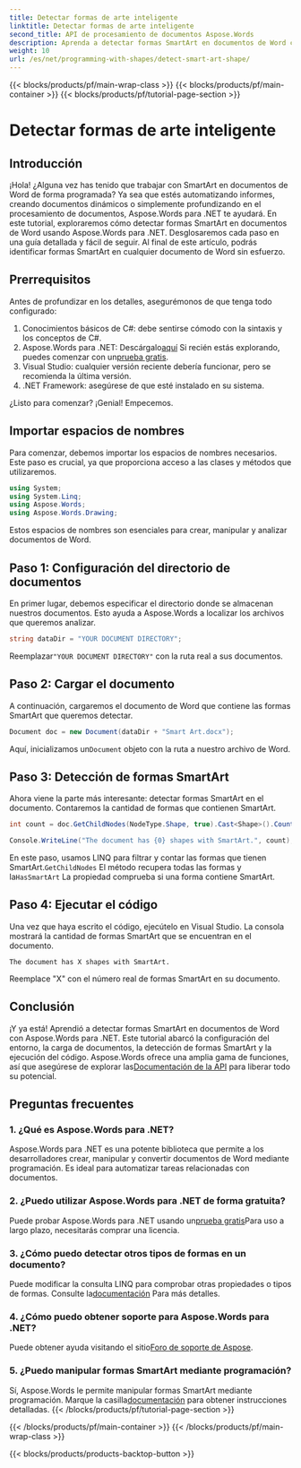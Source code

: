 ```yaml
---
title: Detectar formas de arte inteligente
linktitle: Detectar formas de arte inteligente
second_title: API de procesamiento de documentos Aspose.Words
description: Aprenda a detectar formas SmartArt en documentos de Word con Aspose.Words para .NET con esta guía completa. Perfecta para automatizar el flujo de trabajo de sus documentos.
weight: 10
url: /es/net/programming-with-shapes/detect-smart-art-shape/
---
```


{{< blocks/products/pf/main-wrap-class >}}
{{< blocks/products/pf/main-container >}}
{{< blocks/products/pf/tutorial-page-section >}}

# Detectar formas de arte inteligente


## Introducción

¡Hola! ¿Alguna vez has tenido que trabajar con SmartArt en documentos de Word de forma programada? Ya sea que estés automatizando informes, creando documentos dinámicos o simplemente profundizando en el procesamiento de documentos, Aspose.Words para .NET te ayudará. En este tutorial, exploraremos cómo detectar formas SmartArt en documentos de Word usando Aspose.Words para .NET. Desglosaremos cada paso en una guía detallada y fácil de seguir. Al final de este artículo, podrás identificar formas SmartArt en cualquier documento de Word sin esfuerzo.

## Prerrequisitos

Antes de profundizar en los detalles, asegurémonos de que tenga todo configurado:

1. Conocimientos básicos de C#: debe sentirse cómodo con la sintaxis y los conceptos de C#.
2.  Aspose.Words para .NET: Descárgalo[aquí](https://releases.aspose.com/words/net/) Si recién estás explorando, puedes comenzar con un[prueba gratis](https://releases.aspose.com/).
3. Visual Studio: cualquier versión reciente debería funcionar, pero se recomienda la última versión.
4. .NET Framework: asegúrese de que esté instalado en su sistema.

¿Listo para comenzar? ¡Genial! Empecemos.

## Importar espacios de nombres

Para comenzar, debemos importar los espacios de nombres necesarios. Este paso es crucial, ya que proporciona acceso a las clases y métodos que utilizaremos.

```csharp
using System;
using System.Linq;
using Aspose.Words;
using Aspose.Words.Drawing;
```

Estos espacios de nombres son esenciales para crear, manipular y analizar documentos de Word.

## Paso 1: Configuración del directorio de documentos

En primer lugar, debemos especificar el directorio donde se almacenan nuestros documentos. Esto ayuda a Aspose.Words a localizar los archivos que queremos analizar.

```csharp
string dataDir = "YOUR DOCUMENT DIRECTORY";
```

 Reemplazar`"YOUR DOCUMENT DIRECTORY"` con la ruta real a sus documentos.

## Paso 2: Cargar el documento

A continuación, cargaremos el documento de Word que contiene las formas SmartArt que queremos detectar.

```csharp
Document doc = new Document(dataDir + "Smart Art.docx");
```

 Aquí, inicializamos un`Document` objeto con la ruta a nuestro archivo de Word.

## Paso 3: Detección de formas SmartArt

Ahora viene la parte más interesante: detectar formas SmartArt en el documento. Contaremos la cantidad de formas que contienen SmartArt.

```csharp
int count = doc.GetChildNodes(NodeType.Shape, true).Cast<Shape>().Count(shape => shape.HasSmartArt);

Console.WriteLine("The document has {0} shapes with SmartArt.", count);
```

 En este paso, usamos LINQ para filtrar y contar las formas que tienen SmartArt.`GetChildNodes` El método recupera todas las formas y la`HasSmartArt` La propiedad comprueba si una forma contiene SmartArt.

## Paso 4: Ejecutar el código

Una vez que haya escrito el código, ejecútelo en Visual Studio. La consola mostrará la cantidad de formas SmartArt que se encuentran en el documento.

```plaintext
The document has X shapes with SmartArt.
```

Reemplace "X" con el número real de formas SmartArt en su documento.

## Conclusión

¡Y ya está! Aprendió a detectar formas SmartArt en documentos de Word con Aspose.Words para .NET. Este tutorial abarcó la configuración del entorno, la carga de documentos, la detección de formas SmartArt y la ejecución del código. Aspose.Words ofrece una amplia gama de funciones, así que asegúrese de explorar las[Documentación de la API](https://reference.aspose.com/words/net/) para liberar todo su potencial.

## Preguntas frecuentes

### 1. ¿Qué es Aspose.Words para .NET?

Aspose.Words para .NET es una potente biblioteca que permite a los desarrolladores crear, manipular y convertir documentos de Word mediante programación. Es ideal para automatizar tareas relacionadas con documentos.

### 2. ¿Puedo utilizar Aspose.Words para .NET de forma gratuita?

 Puede probar Aspose.Words para .NET usando un[prueba gratis](https://releases.aspose.com/)Para uso a largo plazo, necesitarás comprar una licencia.

### 3. ¿Cómo puedo detectar otros tipos de formas en un documento?

 Puede modificar la consulta LINQ para comprobar otras propiedades o tipos de formas. Consulte la[documentación](https://reference.aspose.com/words/net/) Para más detalles.

### 4. ¿Cómo puedo obtener soporte para Aspose.Words para .NET?

 Puede obtener ayuda visitando el sitio[Foro de soporte de Aspose](https://forum.aspose.com/c/words/8).

### 5. ¿Puedo manipular formas SmartArt mediante programación?

 Sí, Aspose.Words le permite manipular formas SmartArt mediante programación. Marque la casilla[documentación](https://reference.aspose.com/words/net/) para obtener instrucciones detalladas.
{{< /blocks/products/pf/tutorial-page-section >}}

{{< /blocks/products/pf/main-container >}}
{{< /blocks/products/pf/main-wrap-class >}}

{{< blocks/products/products-backtop-button >}}
